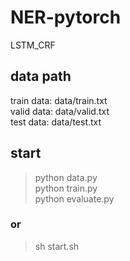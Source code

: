 # NER-pytorch
LSTM_CRF
## data path
train data: data/train.txt<br>
valid data: data/valid.txt<br>
test data: data/test.txt<br>

## start
> python data.py<br>
> python train.py<br>
> python evaluate.py<br>
### or<br>
> sh start.sh<br>
